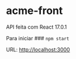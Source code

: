 # acme-front

API feita com React 17.0.1

Para iniciar ### `npm start` 

URL: [http://localhost:3000](http://localhost:3000)
